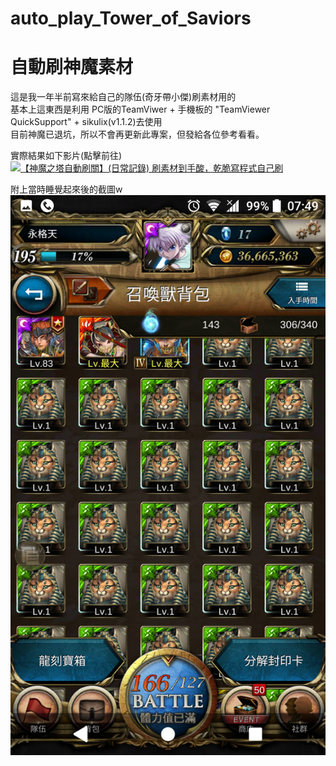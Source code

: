 # auto_play_Tower_of_Saviors
# 自動刷神魔素材
這是我一年半前寫來給自己的隊伍(奇牙帶小傑)刷素材用的      
基本上這東西是利用 PC版的TeamViwer + 手機板的 "TeamViewer QuickSupport" + sikulix(v1.1.2)去使用      
目前神魔已退坑，所以不會再更新此專案，但發給各位參考看看。      

實際結果如下影片(點擊前往)      
[![【神魔之塔自動刷關】(日常記錄) 刷素材到手酸，乾脆寫程式自己刷](http://img.youtube.com/vi/qQwB1dmZ2fY/0.jpg)](https://www.youtube.com/watch?v=qQwB1dmZ2fY)  


附上當時睡覺起來後的截圖w     
![](https://raw.githubusercontent.com/we684123/auto_play_Tower_of_Saviors/master/%E6%88%AA%E5%9C%96/2018-06-29_07.49.04.png)
